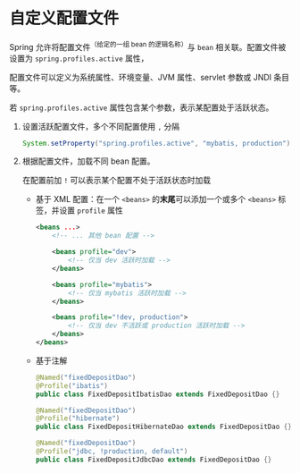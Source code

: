 # 自定义配置文件

Spring 允许将配置文件<sup>（给定的一组 bean 的逻辑名称）</sup>与 `bean` 相关联。配置文件被设置为 `spring.profiles.active` 属性，

配置文件可以定义为系统属性、环境变量、JVM 属性、servlet 参数或 JNDI 条目等。

若 `spring.profiles.active` 属性包含某个参数，表示某配置处于活跃状态。

1. 设置活跃配置文件，多个不同配置使用 `,` 分隔

    ```java
    System.setProperty("spring.profiles.active", "mybatis, production");
    ```
2. 根据配置文件，加载不同 bean 配置。

    在配置前加 `!` 可以表示某个配置不处于活跃状态时加载

    * 基于 XML 配置：在一个 `<beans>` 的**末尾**可以添加一个或多个 `<beans>` 标签，并设置 `profile` 属性

      ```xml
      <beans ...>
          <!-- ... 其他 bean 配置 -->

          <beans profile="dev">
              <!-- 仅当 dev 活跃时加载 -->
          </beans>

          <beans profile="mybatis">
              <!-- 仅当 mybatis 活跃时加载 -->
          </beans>

          <beans profile="!dev, production">
              <!-- 仅当 dev 不活跃或 production 活跃时加载 -->
          </beans>
      </beans>
      ```
    * 基于注解

      ```java
      @Named("fixedDepositDao")
      @Profile("ibatis")
      public class FixedDepositIbatisDao extends FixedDepositDao {}

      @Named("fixedDepositDao")
      @Profile("hibernate")
      public class FixedDepositHibernateDao extends FixedDepositDao {}

      @Named("fixedDepositDao")
      @Profile("jdbc, !production, default")
      public class FixedDepositJdbcDao extends FixedDepositDao {}
      ```

‍
